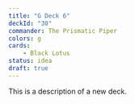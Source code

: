 ```yaml
---
title: "G Deck 6"
deckId: "30"
commander: The Prismatic Piper
colors: g
cards:
    - Black Lotus
status: idea
draft: true
---
```


This is a description of a new deck.
